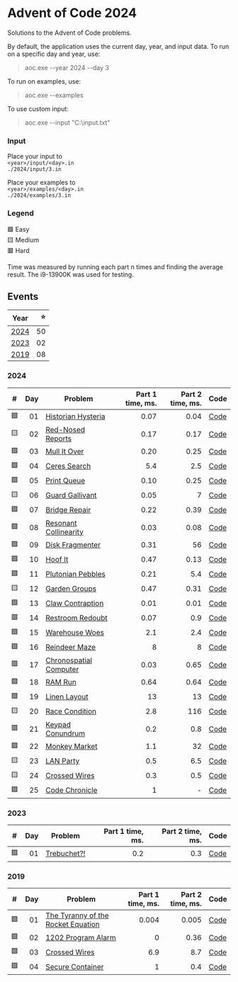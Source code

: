 # Advent of Code 2024

Solutions to the Advent of Code problems.

By default, the application uses the current day, year, and input data.
To run on a specific day and year, use: 
> aoc.exe --year 2024 --day 3

To run on examples, use:
> aoc.exe  --examples

To use custom input:
> aoc.exe  --input "C:\input.txt"

### Input

Place your input to  
`<year>/input/<day>.in`   
`./2024/input/3.in`

Place your examples to  
`<year>/examples/<day>.in`    
`./2024/examples/3.in`

### Legend 
🟩 Easy  
🟨 Medium  
🟥 Hard  

Time was measured by running each part n times and finding the average result. The i9-13900K was used for testing.

## Events
| Year          |    ⭐ |
| ------------- | ---: |
| [2024](#2024) |   50 |
| [2023](#2023) |   02 |
| [2019](#2019) |   08 |

### 2024

| #   |  Day | Problem                                                        | Part 1 time, ms. | Part 2 time, ms. | Code                                                                                                   |
| --- | ---: | -------------------------------------------------------------- | ---------------: | ---------------: | ------------------------------------------------------------------------------------------------------ |
| 🟩   |   01 | [Historian Hysteria](https://adventofcode.com/2024/day/1)      |             0.07 |             0.04 | [Code](https://github.com/GrigoryanArtem/advent-of-code-2024/blob/master/Puzzles.Runner/2024/Day01.cs) |
| 🟨   |   02 | [Red-Nosed Reports](https://adventofcode.com/2024/day/2)       |             0.17 |             0.17 | [Code](https://github.com/GrigoryanArtem/advent-of-code-2024/blob/master/Puzzles.Runner/2024/Day02.cs) |
| 🟩   |   03 | [Mull It Over](https://adventofcode.com/2024/day/3)            |             0.20 |             0.25 | [Code](https://github.com/GrigoryanArtem/advent-of-code-2024/blob/master/Puzzles.Runner/2024/Day03.cs) |
| 🟩   |   04 | [Ceres Search](https://adventofcode.com/2024/day/4)            |              5.4 |              2.5 | [Code](https://github.com/GrigoryanArtem/advent-of-code-2024/blob/master/Puzzles.Runner/2024/Day04.cs) |
| 🟩   |   05 | [Print Queue](https://adventofcode.com/2024/day/5)             |             0.10 |             0.25 | [Code](https://github.com/GrigoryanArtem/advent-of-code-2024/blob/master/Puzzles.Runner/2024/Day05.cs) |
| 🟨   |   06 | [Guard Gallivant](https://adventofcode.com/2024/day/6)         |             0.05 |                7 | [Code](https://github.com/GrigoryanArtem/advent-of-code-2024/blob/master/Puzzles.Runner/2024/Day06.cs) |
| 🟩   |   07 | [Bridge Repair](https://adventofcode.com/2024/day/7)           |             0.22 |             0.39 | [Code](https://github.com/GrigoryanArtem/advent-of-code-2024/blob/master/Puzzles.Runner/2024/Day07.cs) |
| 🟩   |   08 | [Resonant Collinearity](https://adventofcode.com/2024/day/8)   |             0.03 |             0.08 | [Code](https://github.com/GrigoryanArtem/advent-of-code-2024/blob/master/Puzzles.Runner/2024/Day08.cs) |
| 🟩   |   09 | [Disk Fragmenter](https://adventofcode.com/2024/day/9)         |             0.31 |               56 | [Code](https://github.com/GrigoryanArtem/advent-of-code-2024/blob/master/Puzzles.Runner/2024/Day09.cs) |
| 🟩   |   10 | [Hoof It](https://adventofcode.com/2024/day/10)                |             0.47 |             0.13 | [Code](https://github.com/GrigoryanArtem/advent-of-code-2024/blob/master/Puzzles.Runner/2024/Day10.cs) |
| 🟩   |   11 | [Plutonian Pebbles](https://adventofcode.com/2024/day/11)      |             0.21 |              5.4 | [Code](https://github.com/GrigoryanArtem/advent-of-code-2024/blob/master/Puzzles.Runner/2024/Day11.cs) |
| 🟨   |   12 | [Garden Groups](https://adventofcode.com/2024/day/12)          |             0.47 |             0.31 | [Code](https://github.com/GrigoryanArtem/advent-of-code-2024/blob/master/Puzzles.Runner/2024/Day12.cs) |
| 🟩   |   13 | [Claw Contraption](https://adventofcode.com/2024/day/13)       |             0.01 |             0.01 | [Code](https://github.com/GrigoryanArtem/advent-of-code-2024/blob/master/Puzzles.Runner/2024/Day13.cs) |
| 🟥   |   14 | [Restroom Redoubt](https://adventofcode.com/2024/day/14)       |             0.07 |              0.9 | [Code](https://github.com/GrigoryanArtem/advent-of-code-2024/blob/master/Puzzles.Runner/2024/Day14.cs) |
| 🟩   |   15 | [Warehouse Woes](https://adventofcode.com/2024/day/15)         |              2.1 |              2.4 | [Code](https://github.com/GrigoryanArtem/advent-of-code-2024/blob/master/Puzzles.Runner/2024/Day15.cs) |
| 🟩   |   16 | [Reindeer Maze](https://adventofcode.com/2024/day/16)          |                8 |                8 | [Code](https://github.com/GrigoryanArtem/advent-of-code-2024/blob/master/Puzzles.Runner/2024/Day16.cs) |
| 🟥   |   17 | [Chronospatial Computer](https://adventofcode.com/2024/day/17) |             0.03 |             0.65 | [Code](https://github.com/GrigoryanArtem/advent-of-code-2024/blob/master/Puzzles.Runner/2024/Day17.cs) |
| 🟩   |   18 | [RAM Run](https://adventofcode.com/2024/day/18)                |             0.64 |             0.64 | [Code](https://github.com/GrigoryanArtem/advent-of-code-2024/blob/master/Puzzles.Runner/2024/Day18.cs) |
| 🟩   |   19 | [Linen Layout](https://adventofcode.com/2024/day/19)           |               13 |               13 | [Code](https://github.com/GrigoryanArtem/advent-of-code-2024/blob/master/Puzzles.Runner/2024/Day19.cs) |
| 🟨   |   20 | [Race Condition](https://adventofcode.com/2024/day/20)         |              2.8 |              116 | [Code](https://github.com/GrigoryanArtem/advent-of-code-2024/blob/master/Puzzles.Runner/2024/Day20.cs) |
| 🟥   |   21 | [Keypad Conundrum](https://adventofcode.com/2024/day/21)       |              0.2 |              0.8 | [Code](https://github.com/GrigoryanArtem/advent-of-code-2024/blob/master/Puzzles.Runner/2024/Day21.cs) |
| 🟩   |   22 | [Monkey Market](https://adventofcode.com/2024/day/22)          |              1.1 |               32 | [Code](https://github.com/GrigoryanArtem/advent-of-code-2024/blob/master/Puzzles.Runner/2024/Day22.cs) |
| 🟨   |   23 | [LAN Party](https://adventofcode.com/2024/day/23)              |              0.5 |              6.5 | [Code](https://github.com/GrigoryanArtem/advent-of-code-2024/blob/master/Puzzles.Runner/2024/Day23.cs) |
| 🟨   |   24 | [Crossed Wires](https://adventofcode.com/2024/day/24)          |              0.3 |              0.5 | [Code](https://github.com/GrigoryanArtem/advent-of-code-2024/blob/master/Puzzles.Runner/2024/Day24.cs) |
| 🟩   |   25 | [Code Chronicle](https://adventofcode.com/2024/day/25)         |                1 |                - | [Code](https://github.com/GrigoryanArtem/advent-of-code-2024/blob/master/Puzzles.Runner/2024/Day25.cs) |

### 2023

| #   |  Day | Problem                                            | Part 1 time, ms. | Part 2 time, ms. | Code                                                                                                   |
| --- | ---: | -------------------------------------------------- | ---------------: | ---------------: | ------------------------------------------------------------------------------------------------------ |
| 🟩   |   01 | [Trebuchet?!](https://adventofcode.com/2023/day/1) |              0.2 |              0.3 | [Code](https://github.com/GrigoryanArtem/advent-of-code-2024/blob/master/Puzzles.Runner/2023/Day01.cs) |

### 2019

| #   |  Day | Problem                                                                   | Part 1 time, ms. | Part 2 time, ms. | Code                                                                                                   |
| --- | ---: | ------------------------------------------------------------------------- | ---------------: | ---------------: | ------------------------------------------------------------------------------------------------------ |
| 🟩   |   01 | [The Tyranny of the Rocket Equation](https://adventofcode.com/2019/day/1) |            0.004 |            0.005 | [Code](https://github.com/GrigoryanArtem/advent-of-code-2024/blob/master/Puzzles.Runner/2019/Day01.cs) |
| 🟩   |   02 | [1202 Program Alarm](https://adventofcode.com/2019/day/2)                 |                0 |             0.36 | [Code](https://github.com/GrigoryanArtem/advent-of-code-2024/blob/master/Puzzles.Runner/2019/Day02.cs) |
| 🟩   |   03 | [Crossed Wires](https://adventofcode.com/2019/day/3)                      |              6.9 |              8.7 | [Code](https://github.com/GrigoryanArtem/advent-of-code-2024/blob/master/Puzzles.Runner/2019/Day03.cs) |
| 🟩   |   04 | [Secure Container](https://adventofcode.com/2019/day/4)                   |                1 |              0.4 | [Code](https://github.com/GrigoryanArtem/advent-of-code-2024/blob/master/Puzzles.Runner/2019/Day04.cs) |